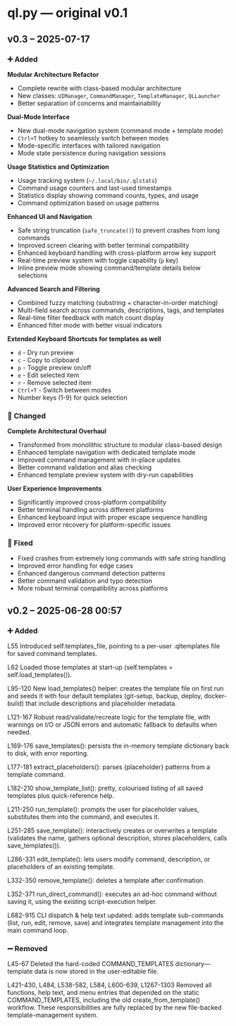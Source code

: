 # ql.py — original v0.1

## v0.3 – 2025-07-17
### ➕ Added
**Modular Architecture Refactor**
- Complete rewrite with class-based modular architecture
- New classes: `UIManager`, `CommandManager`, `TemplateManager`, `QLLauncher`
- Better separation of concerns and maintainability

**Dual-Mode Interface**
- New dual-mode navigation system (command mode + template mode)
- `Ctrl+T` hotkey to seamlessly switch between modes
- Mode-specific interfaces with tailored navigation
- Mode state persistence during navigation sessions

**Usage Statistics and Optimization**
- Usage tracking system (`~/.local/bin/.qlstats`)
- Command usage counters and last-used timestamps
- Statistics display showing command counts, types, and usage
- Command optimization based on usage patterns

**Enhanced UI and Navigation**
- Safe string truncation (`safe_truncate()`) to prevent crashes from long commands
- Improved screen clearing with better terminal compatibility
- Enhanced keyboard handling with cross-platform arrow key support
- Real-time preview system with toggle capability (`p` key)
- Inline preview mode showing command/template details below selections

**Advanced Search and Filtering**
- Combined fuzzy matching (substring + character-in-order matching)
- Multi-field search across commands, descriptions, tags, and templates
- Real-time filter feedback with match count display
- Enhanced filter mode with better visual indicators

**Extended Keyboard Shortcuts for templates as well**
- `d` - Dry run preview
- `c` - Copy to clipboard
- `p` - Toggle preview on/off
- `e` - Edit selected item
- `r` - Remove selected item
- `Ctrl+T` - Switch between modes
- Number keys (1-9) for quick selection

### 🔄 Changed
**Complete Architectural Overhaul**
- Transformed from monolithic structure to modular class-based design
- Enhanced template navigation with dedicated template mode
- Improved command management with in-place updates
- Better command validation and alias checking
- Enhanced template preview system with dry-run capabilities

**User Experience Improvements**
- Significantly improved cross-platform compatibility
- Better terminal handling across different platforms
- Enhanced keyboard input with proper escape sequence handling
- Improved error recovery for platform-specific issues

### 🐛 Fixed
- Fixed crashes from extremely long commands with safe string handling
- Improved error handling for edge cases
- Enhanced dangerous command detection patterns
- Better command validation and typo detection
- More robust terminal compatibility across platforms

## v0.2 – 2025-06-28 00:57
### ➕ Added
L55 Introduced self.templates_file, pointing to a per-user .qltemplates file for saved command templates. 

L62 Loaded those templates at start-up (self.templates = self.load_templates()). 

L95-120 New load_templates() helper: creates the template file on first run and seeds it with four default templates (git-setup, backup, deploy, docker-build) that include descriptions and placeholder metadata. 

L121-167 Robust read/validate/recreate logic for the template file, with warnings on I/O or JSON errors and automatic fallback to defaults when needed. 

L169-176 save_templates(): persists the in-memory template dictionary back to disk, with error reporting. 

L177-181 extract_placeholders(): parses {placeholder} patterns from a template command. 

L182-210 show_template_list(): pretty, colourised listing of all saved templates plus quick-reference help. 

L211-250 run_template(): prompts the user for placeholder values, substitutes them into the command, and executes it. 

L251-285 save_template(): interactively creates or overwrites a template (validates the name, gathers optional description, stores placeholders, calls save_templates()). 

L286-331 edit_template(): lets users modify command, description, or placeholders of an existing template. 

L332-350 remove_template(): deletes a template after confirmation. 

L352-371 run_direct_command(): executes an ad-hoc command without saving it, using the existing script-execution helper. 

L682-915 CLI dispatch & help text updated: adds template sub-commands (list, run, edit, remove, save) and integrates template management into the main command loop. 

### ➖ Removed
L45-67 Deleted the hard-coded COMMAND_TEMPLATES dictionary—template data is now stored in the user-editable file. 

L421-430, L484, L538-582, L584, L600-639, L1267-1303 Removed all functions, help text, and menu entries that depended on the static COMMAND_TEMPLATES, including the old create_from_template() workflow. These responsibilities are fully replaced by the new file-backed template-management system.

